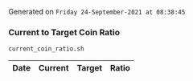 Generated on `Friday 24-September-2021 at 08:38:45`

### Current to Target Coin Ratio
`current_coin_ratio.sh`

Date|Current|Target|Ratio
---|---|---|---
